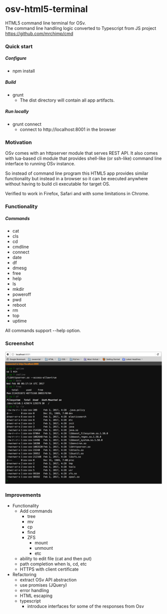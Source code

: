 # osv-html5-terminal
HTML5 command line terminal for OSv.  
The command line handling logic converted to Typescript from JS project https://github.com/mrchimp/cmd

### Quick start
##### Configure
* npm install

##### Build
* grunt
  * The dist directory will contain all app artifacts.

##### Run locally
* grunt connect
  * connect to http://localhost:8001 in the browser

### Motivation
OSv comes with an httpserver module that serves REST API. It also comes with lua-based cli 
module that provides shell-like (or ssh-like) command line interface to running OSv instance.  

So instead of command line program this HTML5 app provides similar functionality but instead 
in a browser so it can be executed anywhere without having to build cli executable for target OS.

Verified to work in Firefox, Safari and with some limitations in Chrome.

### Functionality
##### Commands
* cat	
* cls
* cd
* cmdline	
* connect
* date	
* df		
* dmesg	
* free	
* help
* ls		
* mkdir	
* poweroff	
* pwd	
* reboot
* rm		
* top	
* uptime

All commands support --help option.

### Screenshot
![Example](screenshot.png)

### Improvements
- Functionality
    - Add commands
        - tree
        - mv
        - cp
        - find
        - ZFS
            - mount
            - unmount
            - etc
    - ability to edit file (cat and then put)
    - path completion when ls, cd, etc
    - HTTPS with client certificate
- Refactoring
    - extract OSv API abstraction
    - use promises (JQuery)
    - error handling
    - HTML escaping
    - typescript
        - introduce interfaces for some of the responses from Osv
